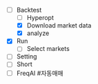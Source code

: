 - [ ] Backtest
	- [ ] Hyperopt
	- [x] Download market data
	- [x] analyze
- [x] Run
	- [ ] Select markets
- [ ] Setting
- [ ] Short
- [ ] FreqAI
#자동매매